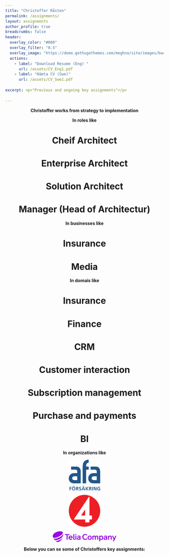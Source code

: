```yaml
---
title: "Christoffer Råsten"
permalink: /assignments/
layout: assignments 
author_profile: true
breadcrumbs: false
header:
  overlay_color: "#000"
  overlay_filter: "0.5"
  overlay_image: "https://demo.gethugothemes.com/meghna/site/images/backgrounds/hero-area.jpg"
  actions:
    - label: "Download Resume (Eng) "
      url: /assets/CV_Eng1.pdf
    - label: "Hämta CV (Swe)"
      url: /assets/CV_Swe1.pdf
      
excerpt: <p>"Previous and ongoing key assignments"</p>
  
---
```


<html>
  <head>
    <title>Christoffer have had roles like</title>
    <style>
      p {
         text-align: center;
         text decoration:underline;
         font-weight: bold;
      }
      h1 {
         text-align: center;
      }
    </style>
  </head>
  <body>
       <p>Christoffer works from strategy to implementation</p>
       <p>In roles like</p>
       <h1>Cheif Architect</h1>
       <h1>Enterprise Architect</h1>
       <h1>Solution Architect</h1>
       <h1>Manager (Head of Architectur)</h1>
       <p>In businesses like</p>
       <h1>Insurance</h1>
       <h1>Media</h1>
       <p>In domais like</p>
       <h1>Insurance</h1>
       <h1>Finance</h1>
       <h1>CRM</h1>
       <h1>Customer interaction</h1>
       <h1>Subscription management</h1>
       <h1>Purchase and payments</h1>
       <h1>BI</h1>
       <p>In organizations like</p>
  </body>
</html>

<img 
    style="display: block; 
           margin-left: auto;
           margin-right: auto;
           width: 20%;"
    src="/assets/images/afa-logo.svg" 
    alt="AFA Insurance">

 <img        
    style="display: block; 
           margin-left: auto;
           margin-right: auto;
           width: 20%;"
    src="/assets/TV4s.svg" 
    alt="TV4">

<img 
    style="display: block; 
           margin-left: auto;
           margin-right: auto;
           width: 40%;"
    src="/assets/images/telia.svg" 
    alt="Telia Company">



Below you can se some of Christoffers key assignments: 
